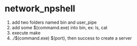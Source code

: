 # network_npshell

1. add two folders named bin and user_pipe
2. add some $(commamd.exe) into bin, ex: ls, cat
3. execute make
4. ./$(command.exe) $(port), then success to create a server
